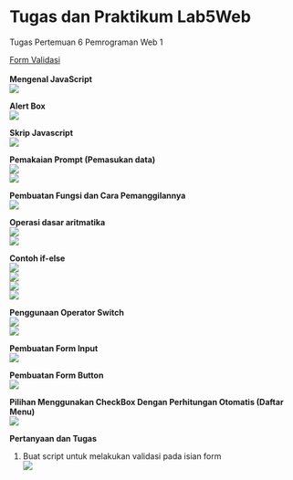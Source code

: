 # Tugas dan Praktikum Lab5Web
Tugas Pertemuan 6 Pemrograman Web 1 <br>

[Form Validasi](https://pranaa22.github.io/Lab5Web/)<br>
<br>
**Mengenal JavaScript**<br>
<img src="/Lab5Web(File)/JS1.png" img><br>

**Alert Box**<br>
<img src="/Lab5Web(File)/alertbox.png" img><br>
 
**Skrip Javascript**<br>
<img src="/Lab5Web(File)/skripjs.png" img><br>

**Pemakaian Prompt (Pemasukan data)** <br>
<img src="/Lab5Web(File)/skripjs2.png" img><br>
<img src="/Lab5Web(File)/skripjs3.png" img><br>
 
**Pembuatan Fungsi dan Cara Pemanggilannya**<br>
<img src="/Lab5Web(File)/pembuatan_fungsi.png" img><br> 

**Operasi dasar aritmatika**<br>
<img src="/Lab5Web(File)/aritmatika1.png" img><br>
<img src="/Lab5Web(File)/aritmatika2.png" img><br>
 
**Contoh if-else**<br>
 <img src="/Lab5Web(File)/if-else1.png" img><br>
 <img src="/Lab5Web(File)/if-else2.png" img><br>
 <img src="/Lab5Web(File)/if-else3.png" img><br>
 <img src="/Lab5Web(File)/if-else4.png" img><br>
 
**Penggunaan Operator Switch**<br>
 <img src="/Lab5Web(File)/switch.png" img><br>
 <img src="/Lab5Web(File)/switch2.png" img><br>
 
**Pembuatan Form Input**<br>
 <img src="/Lab5Web(File)/form_input.png" img><br>
 
**Pembuatan Form Button**<br>
<img src="/Lab5Web(File)/form_button.png" img><br> 

**Pilihan Menggunakan CheckBox Dengan Perhitungan Otomatis (Daftar Menu)** <br>
<img src="/Lab5Web(File)/daftar_menu.png" img><br>
 

**Pertanyaan dan Tugas**<br>
1. Buat script untuk melakukan validasi pada isian form<br>
<img src="/Lab5Web(File)/form_validasi.png" img><br> 

